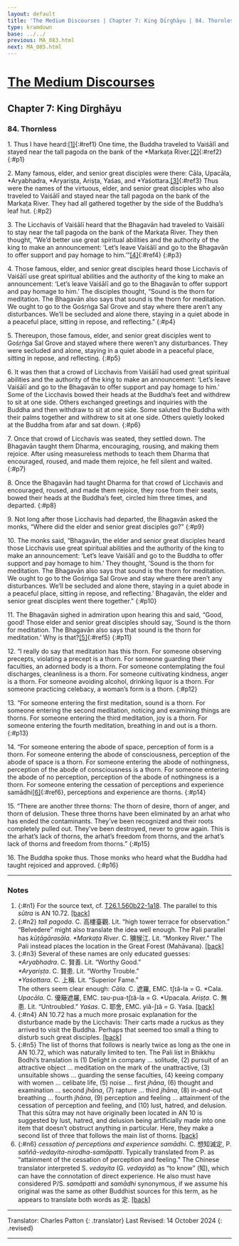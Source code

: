 ```yaml
---
layout: default
title: 'The Medium Discourses | Chapter 7: King Dīrghāyu | 84. Thornless'
type: kramdown
base: ../../
previous: MA_083.html
next: MA_085.html
---
```


# [The Medium Discourses](index.html)
## Chapter 7: King Dīrghāyu
### 84. Thornless

1\. Thus I have heard:[\[1\]](#n1){:#ref1} One time, the Buddha traveled to Vaiśālī and stayed near the tall pagoda on the bank of the \*Markaṭa River.[\[2\]](#n2){:#ref2}
{:#p1}

2\. Many famous, elder, and senior great disciples were there: Cāla, Upacāla, \*Aryabhadra, \*Aryariṣṭa, Ariṣṭa, Yaśas, and \*Yaśottara.[\[3\]](#n3){:#ref3} Thus were the names of the virtuous, elder, and senior great disciples who also traveled to Vaiśālī and stayed near the tall pagoda on the bank of the Markaṭa River. They had all gathered together by the side of the Buddha’s leaf hut.
{:#p2}

3\. The Licchavis of Vaiśālī heard that the Bhagavān had traveled to Vaiśālī to stay near the tall pagoda on the bank of the Markaṭa River. They then thought, “We’d better use great spiritual abilities and the authority of the king to make an announcement: ‘Let’s leave Vaiśālī and go to the Bhagavān to offer support and pay homage to him.’”[\[4\]](#n4){:#ref4}
{:#p3}

4\. Those famous, elder, and senior great disciples heard those Licchavis of Vaiśālī use great spiritual abilities and the authority of the king to make an announcement: ‘Let’s leave Vaiśālī and go to the Bhagavān to offer support and pay homage to him.’ The disciples thought, “Sound is the thorn for meditation. The Bhagavān also says that sound is the thorn for meditation. We ought to go to the Gośṛṅga Sal Grove and stay where there aren’t any disturbances. We’ll be secluded and alone there, staying in a quiet abode in a peaceful place, sitting in repose, and reflecting.”
{:#p4}

5\. Thereupon, those famous, elder, and senior great disciples went to Gośṛṅga Sal Grove and stayed where there weren’t any disturbances. They were secluded and alone, staying in a quiet abode in a peaceful place, sitting in repose, and reflecting.
{:#p5}

6\. It was then that a crowd of Licchavis from Vaiśālī had used great spiritual abilities and the authority of the king to make an announcement: ‘Let’s leave Vaiśālī and go to the Bhagavān to offer support and pay homage to him.’ Some of the Licchavis bowed their heads at the Buddha’s feet and withdrew to sit at one side. Others exchanged greetings and inquiries with the Buddha and then withdraw to sit at one side. Some saluted the Buddha with their palms together and withdrew to sit at one side. Others quietly looked at the Buddha from afar and sat down.
{:#p6}

7\. Once that crowd of Licchavis was seated, they settled down. The Bhagavān taught them Dharma, encouraging, rousing, and making them rejoice. After using measureless methods to teach them Dharma that encouraged, roused, and made them rejoice, he fell silent and waited.
{:#p7}

8\. Once the Bhagavān had taught Dharma for that crowd of Licchavis and encouraged, roused, and made them rejoice, they rose from their seats, bowed their heads at the Buddha’s feet, circled him three times, and departed.
{:#p8}

9\. Not long after those Licchavis had departed, the Bhagavān asked the monks, “Where did the elder and senior great disciples go?”
{:#p9}

10\. The monks said, “Bhagavān, the elder and senior great disciples heard those Licchavis use great spiritual abilities and the authority of the king to make an announcement: ‘Let’s leave Vaiśālī and go to the Buddha to offer support and pay homage to him.’ They thought, ‘Sound is the thorn for meditation. The Bhagavān also says that sound is the thorn for meditation. We ought to go to the Gośṛṅga Sal Grove and stay where there aren’t any disturbances. We’ll be secluded and alone there, staying in a quiet abode in a peaceful place, sitting in repose, and reflecting.’ Bhagavān, the elder and senior great disciples went there together.”
{:#p10}

11\. The Bhagavān sighed in admiration upon hearing this and said, “Good, good! Those elder and senior great disciples should say, ‘Sound is the thorn for meditation. The Bhagavān also says that sound is the thorn for meditation.’ Why is that?[\[5\]](#n5){:#ref5}
{:#p11}

12\. “I really do say that meditation has this thorn. For someone observing precepts, violating a precept is a thorn. For someone guarding their faculties, an adorned body is a thorn. For someone contemplating the foul discharges, cleanliness is a thorn. For someone cultivating kindness, anger is a thorn. For someone avoiding alcohol, drinking liquor is a thorn. For someone practicing celebacy, a woman’s form is a thorn.
{:#p12}

13\. “For someone entering the first meditation, sound is a thorn. For someone entering the second meditation, noticing and examining things are thorns. For someone entering the third meditation, joy is a thorn. For someone entering the fourth meditation, breathing in and out is a thorn.
{:#p13}

14\. “For someone entering the abode of space, perception of form is a thorn. For someone entering the abode of consciousness, perception of the abode of space is a thorn. For someone entering the abode of nothingness, perception of the abode of consciousness is a thorn. For someone entering the abode of no perception, perception of the abode of nothingness is a thorn. For someone entering the cessation of perceptions and experience samādhi[\[6\]](#n6){:#ref6}, perceptions and experience are thorns.
{:#p14}

15\. “There are another three thorns: The thorn of desire, thorn of anger, and thorn of delusion. These three thorns have been eliminated by an arhat who has ended the contaminants. They’ve been recognized and their roots completely pulled out. They’ve been destroyed, never to grow again. This is the arhat’s lack of thorns, the arhat’s freedom from thorns, and the arhat’s lack of thorns and freedom from thorns.”
{:#p15}

16\. The Buddha spoke thus. Those monks who heard what the Buddha had taught rejoiced and approved.
{:#p16}

---

### Notes

1. {:#n1} For the source text, cf. <a href="https://cbetaonline.dila.edu.tw/zh/T01n0026_p0560b22" target="_blank">T26.1.560b22-1a18</a>. The parallel to this <em>sūtra</em> is AN 10.72. [\[back\]](#ref1)
2. {:#n2} <em>tall pagoda</em>. C. <span class="ch">高樓臺觀</span>. Lit. “high tower terrace for observation.” “Belvedere” might also translate the idea well enough. The Pali parallel has <em>kūṭāgārasāla</em>. <em>\*Markaṭa River</em>. C. <span class="ch">獼猴江</span>. Lit. “Monkey River.” The Pali instead places the location in the Great Forest (Mahāvana). [\[back\]](#ref2)
3. {:#n3} Several of these names are only educated guesses: <em>\*Aryabhadra</em>. C. <span class="ch">賢善</span>. Lit. “Worthy Good.”<br/>
<em>\*Aryariṣṭa</em>. C. <span class="ch">賢患</span>. Lit. “Worthy Trouble.”<br/>
<em>\*Yaśottara</em>. C. <span class="ch">上稱</span>. Lit. “Superior Fame.”<br/>
The others seem clear enough: <em>Cāla.</em> C. <span class="ch">遮羅</span>, EMC. tʃɪă-la = G. \*Cala. <em>Upacāla.</em> C. <span class="ch">優簸遮羅</span>, EMC. ɪəu-pua-tʃɪă-la = G. \*Upacala. <em>Ariṣṭa.</em> C. <span class="ch">無患</span>. Lit. “Untroubled.” <em>Yaśas</em>. C. <span class="ch">耶舍</span>, EMC. yiă-ʃɪă = G. Yaśa. [\[back\]](#ref3)
4. {:#n4} AN 10.72 has a much more prosaic explanation for the disturbance made by the Licchavis: Their carts made a ruckus as they arrived to visit the Buddha. Perhaps that seemed too small a thing to disturb such great disciples. [\[back\]](#ref4)
5. {:#n5} The list of thorns that follows is nearly twice as long as the one in AN 10.72, which was naturally limited to ten. The Pali list in Bhikkhu Bodhi’s translation is (1) Delight in company … solitude, (2) pursuit of an attractive object … meditation on the mark of the unattractive, (3) unsuitable shows … guarding the sense faculties, (4) keeing company with women … celibate life, (5) noise … first <em>jhāna</em>, (6) thought and examination … second <em>jhāna</em>, (7) rapture … third <em>jhāna</em>, (8) in-and-out breathing … fourth <em>jhāna</em>, (9) perception and feeling … attainment of the cessation of perception and feeling, and (10) lust, hatred, and delusion. That this sūtra may not have originally been located in AN 10 is suggested by lust, hatred, and delusion being artificially made into one item that doesn’t obstruct anything in particular. Here, they make a second list of three that follows the main list of thorns. [\[back\]](#ref5)
6. {:#n6} *cessation of perceptions and experience samādhi*. C. <span class="ch">想知滅定</span>, P. <em>saññā-vedayita-nirodha-samāpatti</em>. Typically translated from P. as “attainment of the cessation of perception and feeling.” The Chinese translator interpreted S. *vedayita* (G. *vedayida*) as “to know” (<span class="ch">知</span>), which can have the connotation of direct experience. He also must have considered P/S. *samāpatti* and <em>samādhi</em> synonymous, if we assume his original was the same as other Buddhist sources for this term, as he appears to translate both words as <span class="ch">定</span>. [\[back\]](#ref6)

---

Translator: Charles Patton
{: .translator}
Last Revised: 14 October 2024
{: .revised}

---

